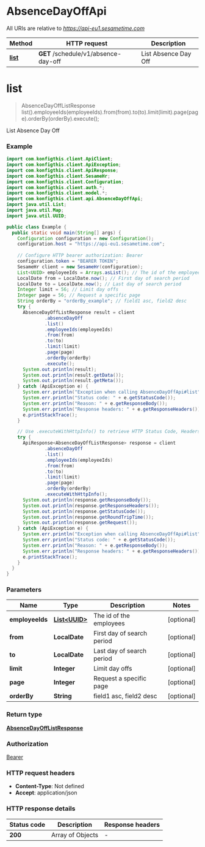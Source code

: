 # AbsenceDayOffApi

All URIs are relative to *https://api-eu1.sesametime.com*

| Method | HTTP request | Description |
|------------- | ------------- | -------------|
| [**list**](AbsenceDayOffApi.md#list) | **GET** /schedule/v1/absence-day-off | List Absence Day Off |


<a name="list"></a>
# **list**
> AbsenceDayOffListResponse list().employeeIds(employeeIds).from(from).to(to).limit(limit).page(page).orderBy(orderBy).execute();

List Absence Day Off



### Example
```java
import com.konfigthis.client.ApiClient;
import com.konfigthis.client.ApiException;
import com.konfigthis.client.ApiResponse;
import com.konfigthis.client.SesameHr;
import com.konfigthis.client.Configuration;
import com.konfigthis.client.auth.*;
import com.konfigthis.client.model.*;
import com.konfigthis.client.api.AbsenceDayOffApi;
import java.util.List;
import java.util.Map;
import java.util.UUID;

public class Example {
  public static void main(String[] args) {
    Configuration configuration = new Configuration();
    configuration.host = "https://api-eu1.sesametime.com";
    
    // Configure HTTP bearer authorization: Bearer
    configuration.token = "BEARER TOKEN";
    SesameHr client = new SesameHr(configuration);
    List<UUID> employeeIds = Arrays.asList(); // The id of the employees
    LocalDate from = LocalDate.now(); // First day of search period
    LocalDate to = LocalDate.now(); // Last day of search period
    Integer limit = 56; // Limit day offs
    Integer page = 56; // Request a specific page
    String orderBy = "orderBy_example"; // field1 asc, field2 desc
    try {
      AbsenceDayOffListResponse result = client
              .absenceDayOff
              .list()
              .employeeIds(employeeIds)
              .from(from)
              .to(to)
              .limit(limit)
              .page(page)
              .orderBy(orderBy)
              .execute();
      System.out.println(result);
      System.out.println(result.getData());
      System.out.println(result.getMeta());
    } catch (ApiException e) {
      System.err.println("Exception when calling AbsenceDayOffApi#list");
      System.err.println("Status code: " + e.getStatusCode());
      System.err.println("Reason: " + e.getResponseBody());
      System.err.println("Response headers: " + e.getResponseHeaders());
      e.printStackTrace();
    }

    // Use .executeWithHttpInfo() to retrieve HTTP Status Code, Headers and Request
    try {
      ApiResponse<AbsenceDayOffListResponse> response = client
              .absenceDayOff
              .list()
              .employeeIds(employeeIds)
              .from(from)
              .to(to)
              .limit(limit)
              .page(page)
              .orderBy(orderBy)
              .executeWithHttpInfo();
      System.out.println(response.getResponseBody());
      System.out.println(response.getResponseHeaders());
      System.out.println(response.getStatusCode());
      System.out.println(response.getRoundTripTime());
      System.out.println(response.getRequest());
    } catch (ApiException e) {
      System.err.println("Exception when calling AbsenceDayOffApi#list");
      System.err.println("Status code: " + e.getStatusCode());
      System.err.println("Reason: " + e.getResponseBody());
      System.err.println("Response headers: " + e.getResponseHeaders());
      e.printStackTrace();
    }
  }
}

```

### Parameters

| Name | Type | Description  | Notes |
|------------- | ------------- | ------------- | -------------|
| **employeeIds** | [**List&lt;UUID&gt;**](UUID.md)| The id of the employees | [optional] |
| **from** | **LocalDate**| First day of search period | [optional] |
| **to** | **LocalDate**| Last day of search period | [optional] |
| **limit** | **Integer**| Limit day offs | [optional] |
| **page** | **Integer**| Request a specific page | [optional] |
| **orderBy** | **String**| field1 asc, field2 desc | [optional] |

### Return type

[**AbsenceDayOffListResponse**](AbsenceDayOffListResponse.md)

### Authorization

[Bearer](../README.md#Bearer)

### HTTP request headers

 - **Content-Type**: Not defined
 - **Accept**: application/json

### HTTP response details
| Status code | Description | Response headers |
|-------------|-------------|------------------|
| **200** | Array of Objects |  -  |

